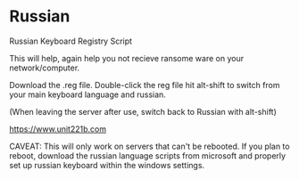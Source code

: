# Russian
Russian Keyboard Registry Script

This will help, again help you not recieve ransome ware on your network/computer.

Download the .reg file.
Double-click the reg file
hit alt-shift to switch from your main keyboard language and russian.

(When leaving the server after use, switch back to Russian with alt-shift)

https://www.unit221b.com

CAVEAT: This will only work on servers that can't be rebooted. If you plan to reboot, download the russian language scripts from microsoft and properly set up russian keyboard within the windows settings.

